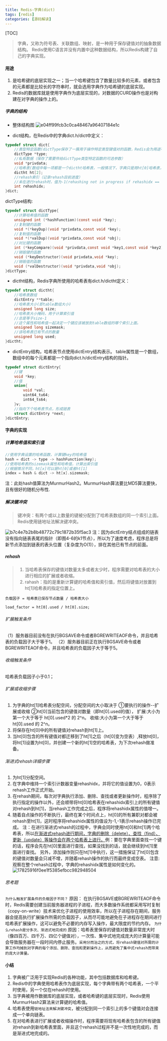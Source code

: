 ```yaml
---
title: Redis-字典(dict)
tags: [redis]   
categories: [源码解读]
---
```


[TOC]

> 字典，又称为符号表、关联数组、映射，是一种用于保存键值对的抽象数据结构。
> Redis使用C语言并没有内置中这种数据结构，所以Redis构建了自己的字典实现。

#### 用途
1. 是哈希键的底层实现之一；当一个哈希键包含了数量比较多的元素，或者包含的元素都是比较长的字符串时，就会选用字典作为哈希键的底层实现。
2. Redis的数据库就是使用字典作为底层实现的，对数据的CURD操作也是对构建在对字典的操作上的。

##### 字典的结构
- 整体结构图
![e04ff99fcb3c0ca48467a96407184e1c](Redis-字典(dict).resources/watermark,type_ZmFuZ3poZW5naGVpdGk,shadow_10,text_aHR0cHM6Ly9ibG9nLmNzZG4ubmV0L3N1bnNoaW5lX1lH,size_16,color_FFFFFF,t_70)

- dict结构，在Redis中的字典dict.h/dict中定义：
``` c
typedef struct dict{
    //类型特定函数(dictType保存了一簇用于操作特定类型键值对的函数，Redis会为用途不同的字典设置不同的类型特定函数)
    dictType *type;
    //私有数据（保存了需要传给dictType类型特定函数的可选参数）
    void *privdata;
    //哈希表(数组中每一项都是一个dictht哈希表，一般情况下，字典只是用ht[0]哈希表，ht[1]只会在对hr[0]进行rehash时使用)
    dictht ht[2];
    //rehash索引（记录rehash目前进度）
    //未在进行rehash时，值为-1(rehashing not in progress if rehashidx == -1)
    int rehashidx;
}dict;
```

dictType结构:
``` c
typedef struct dictType{
    //计算哈希值的函数
    unsigned int (*hashFunction)(const void *key);
    //复制键的函数
    void *(*keyDup)(void *privdata,const void *key);
    //复制值的函数
    void *(*valDup)(void *privdata,const void *obj);
    //对比键的函数
    int (*keyCompare)(void *privdata,const void *key1,const void *key2);
    //销毁键的函数
    void (*keyDestructor)(void privdata,void *key);
    //销毁值的函数
    void (*valDestructor)(void *privdata,void *obj);
}dictType;
```
 
 
- dictht结构，Redis字典所使用的哈希表有dict.h/dictht定义：
``` c
typedef struct dictht{
    //哈希表数组
    dictEntry **table;
    //哈希表大小(即table数组大小)
    unsigned long size;
    //哈希表大小掩码，用于计算索引值
    //总是等于size-1
    //这个属性和哈希值一起决定一个键应该被放到table数组的哪个索引上面。
    unsigned long sizemask;
    //该哈希表已有节点的数量
    unsigned long used;
}dictht;
```

- dictEntry结构，哈希表节点使用dictEntry结构表示。 table属性是一个数组，数组中的每个元素都是一个指向dict.h/dictEntry结构的指针。
``` c
typedef struct dictEntry{
    //键
    void *key;
    //值
    union{
        void *val;
        uint64_tu64;
        int64_ts64;
    }v;
    //指向下个哈希表节点，形成链表
    struct dictEntry *next;
}dictEntry;
```


#### 字典的实现
##### 计算哈希值和索引值
``` c
//使用字典设置的哈希函数，计算键key的哈希值
hash = dict -> type -> hashFunction(key);
//使用哈希表的sizemask属性和哈希值，计算出索引值
//根据情况不同，ht[x]可以是ht[0]或者ht[1]
index = hash & dict -> ht[x].sizemask;
```
注：此处hash值算法为MurmurHash2。MurmurHash算法要比MD5算法要快，且有很好的随机分布性.

##### 解决键冲突
> 键冲突：有两个或以上数量的键被分配到了哈希表数组的同一个索引上面。
> Redis使用链地址法解决键冲突。

![b7c4e7b2b8b48772c79c1872b35f5ac3](Redis-字典(dict).resources/watermark,type_ZmFuZ3poZW5naGVpdGk,shadow_10,text_aHR0cHM6Ly9ibG9nLmNzZG4ubmV0L3N1bnNoaW5lX1lH,size_16,color_FFFFFF,t_70_2)
注：因为dictEntry结点组成的链表没有指向链表表尾的指针（即图4-6的k1节点），所以为了速度考虑，程序总是将新节点添加到链表的表头位置（复杂度为O(1)），排在其他已有节点的前面。

##### rehash
> 1. 当哈希表保存的键值对数量太多或者太少时，程序需要对哈希表的大小进行相应的扩展或者收缩。
> 2. rahash：指的是重新计算键的哈希值和索引值，然后将键值对放置到ht[1]哈希表的指定位置上。

`负载因子 = 哈希表已保存节点数量 / 哈希表大小`
``` 
load_factor = ht[0].used / ht[0].size;
```

###### 扩展触发条件
（1）服务器目前没有在执行BGSAVE命令或者BGREWRITEAOF命令，并且哈希表的负载因子大于等于1。
（2）服务器目前正在执行BGSAVE命令或者BGREWRITEAOF命令，并且哈希表的负载因子大于等于5。
###### 收缩触发条件
哈希表负载因子小于0.1；

###### 扩展或收缩步骤
1. 为字典的ht[1]哈希表分配空间，分配空间的大小取决于
①要执行的操作--扩展或收缩
②ht[0]当前包含的键值对数量（即ht[0].used的值），
扩展:大小为第一个大于等于 ht[0].used*2 的 2^n。
收缩:大小为第一个大于等于 ht[0].used 的 2^n。
2. 将保存在ht[0]中的所有键值对rehash到ht[1]上。
3. 当ht[0]包含的所有键值对都迁移到了ht[1]之后（ht[0]变为空表）,释放ht[0]，将ht[1]设置为ht[0]，并创建一个新的ht[1]空的哈希表，为下次rehash做准备。


###### 渐进式rehash详细步骤

1. 为ht[1]分配空间。
2. 在字典中维持一个索引计数器变量rehashidx，并将它的值设置为0，0表示rehash工作正式开始。
3. 在rehash期间，每次对字典执行添加、删除、查找或者更新操作时，程序除了执行指定的操作以外，还会顺带将ht[0]哈希表在rehashidx索引上的所有键值对rehash到ht[1]，当rehash工作完成之后，程序将rehashidx属性的值增一。
4. 随着自点操作的不断执行，最终在某个时间点上，ht[0]的所有兼职对都会被rehash至ht[1]，这时程序将rehashidx属性的值设为-1,-1表示rehash操作已完成。
注：在进行渐进式rehash的过程中，字典会同时使用ht[0]和ht[1]两个哈希表，所以<u>在渐进式rehash进行期间，字典的删除（delete）、查找（find）、更新（update）等操作会在两个哈希表上进行。</u>例：要在字典里面查找一个键的话，程序会先在ht[0]里面进行查找，如果没找到的话，就会继续到ht[1]里面进行查找。
另外，添加操作则只在ht[1]中执行，这一措施保证了ht[0]包含的键值对数量会只减不增，并随着rehash操作的执行而最终变成空表。
注意:观察在整个rehash过程中，字典的rehashidx属性是如何变化的。
![17825916f0ee1f5385efbcc982948504](Redis-字典(dict).resources/watermark,type_ZmFuZ3poZW5naGVpdGk,shadow_10,text_aHR0cHM6Ly9ibG9nLmNzZG4ubmV0L3N1bnNoaW5lX1lH,size_16,color_FFFFFF,t_70_1)
&nbsp;

###### 思考题
`为什么触发扩展条件的负载因子不同？`
原因： 在执行BGSAVE或BGREWRITEAOF命令时，Redis需要创建当前服务器进程的子进程，而大多数操作系统都采用写时复制（copy-on-write）技术来优化子进程的使用效率，所以在子进程存在期间，服务器会提高执行扩展操作所需的负载因子，从而尽可能地避免在子进程存在期间进行哈希表扩展操作，这可以避免不必要的内存写入操作，最大限度的节约内存。
`为什么rehash是分多次、渐进式地完成的` 
原因：哈希表里保存的键值对数量非常庞大时（像四百万、四千万、四亿个键值对），一次性、集中式地完成庞大的计算量可能会导致服务器在一段时间内停止服务。`采用分而治之的方式，将rehash键值对所需的计算工作均摊到对字典的每个添加、删除、查找和更新操作上，从而避免了集中式rehash而带来的庞大计算量。`
#### 小结
1. 字典被广泛用于实现Redis的各种功能，其中包括数据库和哈希键。
2. Redis中的字典使用哈希表作为底层实现，每个字典带有两个哈希表，一个平时使用，另一个仅在rehash时使用。
3. 当字典被用作数据库的底层实现，或者哈希键的底层实现时，Redis使用MurmurHash2算法来计算键的哈希值。
4. 哈希表使用`链地址法来解决键冲突`，被分配到同一个索引上的多个键值对会连接成一个单向链表。
5. 在对哈希表进行扩展或者收缩操作时，程序需要将现有哈希表包含的所有键值对rehash到新哈希表里面，并且这个rehash过程并不是一次性地完成的，而是渐进式地完成的。
